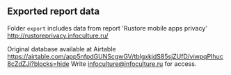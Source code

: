 ## Exported report data

Folder `export` includes data from report 'Rustore mobile apps privacy' http://rustoreprivacy.infoculture.ru/

Original database available at Airtable https://airtable.com/app5nfpdGUNScgwGV/tblgxkjdS85sjZUfD/viwpqPIhuc8cZdZJi?blocks=hide 
Write infoculture@infoculture.ru for access.